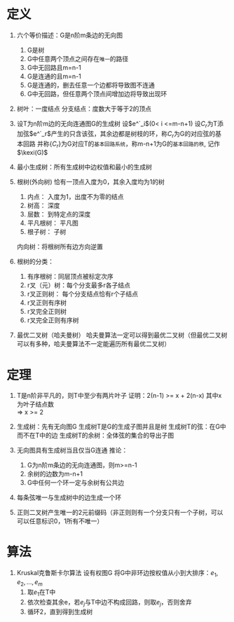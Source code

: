 
# 定义
1. 六个等价描述：G是n阶m条边的无向图
	1. G是树 
	2. G中任意两个顶点之间存在`唯一`的路径
	3. G中无回路且m=n-1
	4. G是连通的且m=n-1
	5. G是连通的，删去任意一个边都将导致图不连通 
	6. G中无回路，但任意两个顶点间增加边将导致出现环
2. 树叶：一度结点
   分支结点：度数大于等于2的顶点

3. 设T为n阶m边的无向连通图G的生成树
	设$e^`_i$(0< i <=m-n+1)
	设$C_r$为T添加弦$e^`_r$产生的只含该弦，其余边都是树枝的环，称$C_r$为G的对应弦的基本回路
	并称{$C_r$}为G对应T的`基本回路系统`，称m-n+1为G的`基本回路的秩`, 记作$\kexi(G)$

4. 最小生成树：所有生成树中边权值和最小的生成树

5. 根树(外向树)
	恰有一顶点入度为0，其余入度均为1的树
	1. 内点： 入度为1，出度不为零的结点
	2. 树高： 深度
	3. 层数： 到特定点的深度
	4. 平凡根树： 平凡图
	5. 根子树： 子树
	
    内向树：将根树所有边方向逆置

6. 根树的分类：
	1. 有序根树：同层顶点被标定次序
	2. r叉（元）树：每个分支最多r各子结点
	3. r叉正则树： 每个分支结点恰有r个子结点
	4. r叉正则有序树
	5. r叉完全正则树
	6. r叉完全正则有序树

7. 最优二叉树（哈夫曼树）
	哈夫曼算法一定可以得到最优二叉树（但最优二叉树可以有多种，哈夫曼算法不一定能遍历所有最优二叉树）




# 定理
1. T是n阶非平凡的，则T中至少有两片叶子
	证明：2(n-1) >= x + 2(n-x)	其中x为叶子结点数	
		=> x >= 2

2. 生成树：先有无向图G
	生成树T是G的生成子图并且是树
		生成树T的弦：在G中而不在T中的边
		生成树T的余树：全体弦的集合的导出子图

3. 无向图具有生成树当且仅当G连通
	推论：
	1. G为n阶m条边的无向连通图，则m>=n-1
	2. 余树的边数为m-n+1
	3. G中任何一个环一定与余树有公共边
4. 每条弦唯一与生成树中的边生成一个环

5. 正则二叉树产生唯一的2元前缀码（非正则则有一个分支只有一个子树，可以可以任意标识0，1所有不唯一）

# 算法
1. Kruskal克鲁斯卡尔算法
	设有权图G
	将G中非环边按权值从小到大排序：$e_1, e_2, ..., e_m$
	1. 取$e_1$在T中
	2. 依次检查其余e，若$e_j$与T中边不构成回路，则取$e_j$，否则舍弃
	3. 循环2，直到得到生成树




































